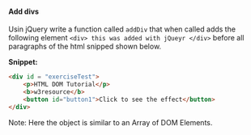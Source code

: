 #### Add divs

Usin jQuery write a function called ```addDiv``` that when called adds the following element  ```<div> this was added with jQueyr </div>``` before all paragraphs of the html snipped shown below.

**Snippet:**

```html
<div id = "exerciseTest">
    <p>HTML DOM Tutorial</p>
    <b>w3resource</b>
    <button id="button1">Click to see the effect</button> 
</div>

```

Note: Here the object is similar to an Array of DOM Elements.

